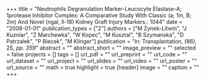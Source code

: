 +++
title = "Neutrophils Degranulation Marker-Leucocyte Elastase-A; 1protease Inhibitor Complex: A Comparative Study With Classic (a; 1m, B; 2m) And Novel (ngal, Il-18) Kidney Graft Injury Markers.: 1044"
date = "2008-01-01"
publication_types = ["2"]
authors = ["M Zynek-Litwin", "J Kuzniar", "Z Marchewka", "W Kopec", "M Kusztal", "B Szymanska", "D Patrzalek", "P Biecek", "M Klinger"]
publication = "In: Transplantation, (86), 2S, _pp. 359_"
abstract = ""
abstract_short = ""
image_preview = ""
selected = false
projects = []
tags = []
url_pdf = ""
url_preprint = ""
url_code = ""
url_dataset = ""
url_project = ""
url_slides = ""
url_video = ""
url_poster = ""
url_source = ""
math = true
highlight = true
[header]
image = ""
caption = ""
+++
